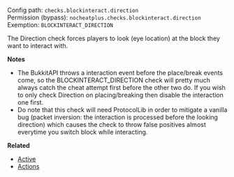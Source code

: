 Config path: `checks.blockinteract.direction`  
Permission (bypass): `nocheatplus.checks.blockinteract.direction`  
Exemption: `BLOCKINTERACT_DIRECTION`  

The Direction check forces players to look (eye location) at the block they want to interact with.

**Notes**
* The BukkitAPI throws a interaction event before the place/break events come, so the BLOCKINTERACT_DIRECTION check will pretty much always catch the cheat attempt first before the other two do. If you wish to only check Direction on placing/breaking then disable the interaction one first.
* Do note that this check will need ProtocolLib in order to mitigate a vanilla bug (packet inversion: the interaction is processed before the looking direction) which causes the check to throw false positives almost everytime you switch block while interacting.

**Related**  
* [Active](https://github.com/Updated-NoCheatPlus/Docs/blob/master/Settings/General.md#active)
* [Actions](https://github.com/Updated-NoCheatPlus/Docs/blob/master/Settings/General.md#actions)
